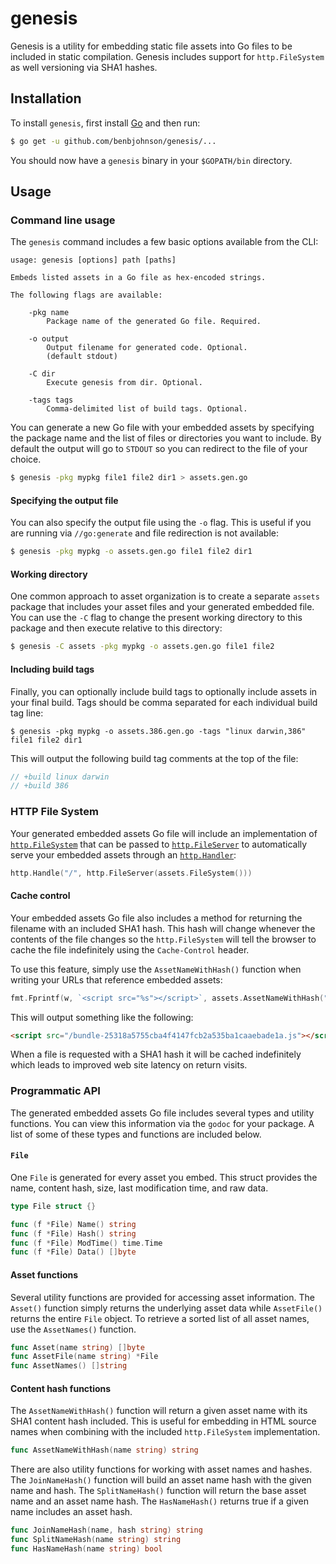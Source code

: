 genesis
=======

Genesis is a utility for embedding static file assets into Go files to be
included in static compilation. Genesis includes support for `http.FileSystem`
as well versioning via SHA1 hashes.


## Installation

To install `genesis`, first install [Go](https://golang.org/) and then run:

```sh
$ go get -u github.com/benbjohnson/genesis/...
```

You should now have a `genesis` binary in your `$GOPATH/bin` directory.


## Usage

### Command line usage

The `genesis` command includes a few basic options available from the CLI:

```
usage: genesis [options] path [paths]

Embeds listed assets in a Go file as hex-encoded strings.

The following flags are available:

	-pkg name
		Package name of the generated Go file. Required.

	-o output
		Output filename for generated code. Optional.
		(default stdout)

	-C dir
		Execute genesis from dir. Optional.

	-tags tags
		Comma-delimited list of build tags. Optional.

```

You can generate a new Go file with your embedded assets by specifying the
package name and the list of files or directories you want to include. By
default the output will go to `STDOUT` so you can redirect to the file of your
choice.

```sh
$ genesis -pkg mypkg file1 file2 dir1 > assets.gen.go
```


#### Specifying the output file

You can also specify the output file using the `-o` flag. This is useful if you
are running via `//go:generate` and file redirection is not available:

```sh
$ genesis -pkg mypkg -o assets.gen.go file1 file2 dir1
```


#### Working directory

One common approach to asset organization is to create a separate `assets`
package that includes your asset files and your generated embedded file. You
can use the `-C` flag to change the present working directory to this package
and then execute relative to this directory:

```sh
$ genesis -C assets -pkg mypkg -o assets.gen.go file1 file2
```


#### Including build tags

Finally, you can optionally include build tags to optionally include assets
in your final build. Tags should be comma separated for each individual build
tag line:

```
$ genesis -pkg mypkg -o assets.386.gen.go -tags "linux darwin,386" file1 file2 dir1
```

This will output the following build tag comments at the top of the file:

```go
// +build linux darwin
// +build 386
```


### HTTP File System

Your generated embedded assets Go file will include an implementation of
[`http.FileSystem`](https://golang.org/pkg/net/http/#FileSystem) that can be
passed to [`http.FileServer`](https://golang.org/pkg/net/http/#FileServer) to automatically serve your embedded assets
through an [`http.Handler`](https://golang.org/pkg/net/http/#Handler):

```go
http.Handle("/", http.FileServer(assets.FileSystem()))
```

#### Cache control

Your embedded assets Go file also includes a method for returning the filename
with an included SHA1 hash. This hash will change whenever the contents of the
file changes so the `http.FileSystem` will tell the browser to cache the file
indefinitely using the `Cache-Control` header.

To use this feature, simply use the `AssetNameWithHash()` function when writing
your URLs that reference embedded assets:


```go
fmt.Fprintf(w, `<script src="%s"></script>`, assets.AssetNameWithHash("bundle.js"))
```

This will output something like the following:

```html
<script src="/bundle-25318a5755cba4f4147fcb2a535ba1caaebade1a.js"></script>
```

When a file is requested with a SHA1 hash it will be cached indefinitely which
leads to improved web site latency on return visits.


### Programmatic API

The generated embedded assets Go file includes several types and utility
functions. You can view this information via the `godoc` for your package.
A list of some of these types and functions are included below.


#### `File`

One `File` is generated for every asset you embed. This struct provides the
name, content hash, size, last modification time, and raw data.

```go
type File struct {}

func (f *File) Name() string
func (f *File) Hash() string
func (f *File) ModTime() time.Time
func (f *File) Data() []byte
```



#### Asset functions

Several utility functions are provided for accessing asset information. The
`Asset()` function simply returns the underlying asset data while `AssetFile()`
returns the entire `File` object. To retrieve a sorted list of all asset names,
use the `AssetNames()` function.

```go
func Asset(name string) []byte
func AssetFile(name string) *File
func AssetNames() []string
```


#### Content hash functions

The `AssetNameWithHash()` function will return a given asset name with its SHA1
content hash included. This is useful for embedding in HTML source names when
combining with the included `http.FileSystem` implementation.

```go
func AssetNameWithHash(name string) string
```

There are also utility functions for working with asset names and hashes. The
`JoinNameHash()` function will build an asset name hash with the given name
and hash. The `SplitNameHash()` function will return the base asset name and
an asset name hash. The `HasNameHash()` returns true if a given name
includes an asset hash.

```go
func JoinNameHash(name, hash string) string
func SplitNameHash(name string) string 
func HasNameHash(name string) bool
```

